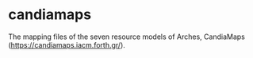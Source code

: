 # candiamaps
The mapping files of the seven resource models of Arches, CandiaMaps (https://candiamaps.iacm.forth.gr/).
